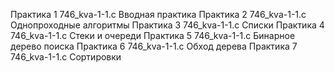 Практика 1 
746_kva-1-1.c 
Вводная практика 
Практика 2 
746_kva-1-1.c 
Однопроходные алгоритмы 
Практика 3 
746_kva-1-1.c 
Списки 
Практика 4 
746_kva-1-1.c 
Стеки и очереди 
Практика 5 
746_kva-1-1.c 
Бинарное дерево поиска 
Практика 6 
746_kva-1-1.c 
Обход дерева 
Практика 7 
746_kva-1-1.c 
Сортировки
